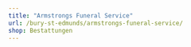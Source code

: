 ```yaml
---
title: "Armstrongs Funeral Service"
url: /bury-st-edmunds/armstrongs-funeral-service/
shop: Bestattungen
---
```

